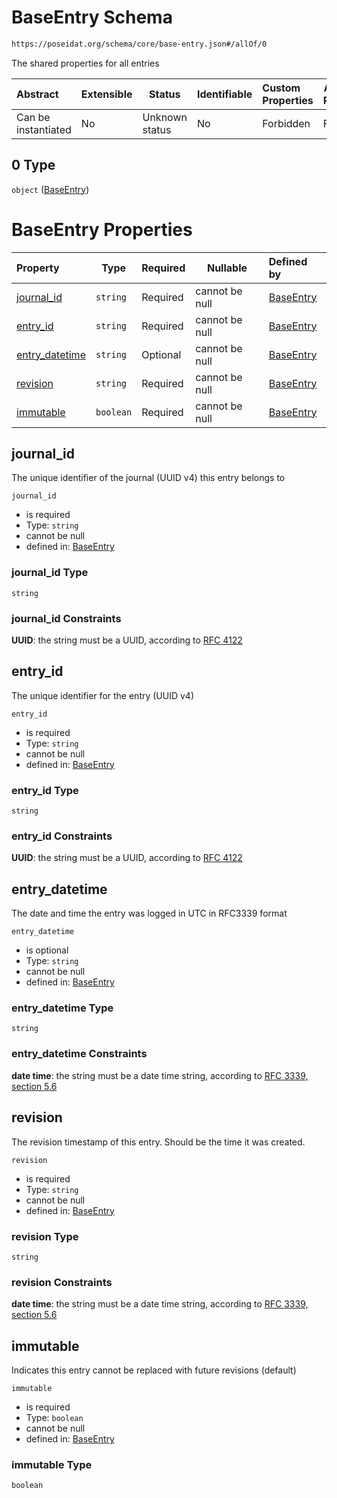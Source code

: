 # BaseEntry Schema

```txt
https://poseidat.org/schema/core/base-entry.json#/allOf/0
```

The shared properties for all entries


| Abstract            | Extensible | Status         | Identifiable | Custom Properties | Additional Properties | Access Restrictions | Defined In                                                              |
| :------------------ | ---------- | -------------- | ------------ | :---------------- | --------------------- | ------------------- | ----------------------------------------------------------------------- |
| Can be instantiated | No         | Unknown status | No           | Forbidden         | Forbidden             | none                | [departure.json\*](schemas/entry/departure.json "open original schema") |

## 0 Type

`object` ([BaseEntry](departure-allof-baseentry.md))

# BaseEntry Properties

| Property                          | Type      | Required | Nullable       | Defined by                                                                                                                              |
| :-------------------------------- | --------- | -------- | -------------- | :-------------------------------------------------------------------------------------------------------------------------------------- |
| [journal_id](#journal_id)         | `string`  | Required | cannot be null | [BaseEntry](base-entry-properties-journal_id.md "https&#x3A;//poseidat.org/schema/core/base-entry.json#/properties/journal_id")         |
| [entry_id](#entry_id)             | `string`  | Required | cannot be null | [BaseEntry](base-entry-properties-entry_id.md "https&#x3A;//poseidat.org/schema/core/base-entry.json#/properties/entry_id")             |
| [entry_datetime](#entry_datetime) | `string`  | Optional | cannot be null | [BaseEntry](base-entry-properties-entry_datetime.md "https&#x3A;//poseidat.org/schema/core/base-entry.json#/properties/entry_datetime") |
| [revision](#revision)             | `string`  | Required | cannot be null | [BaseEntry](base-entry-properties-revision.md "https&#x3A;//poseidat.org/schema/core/base-entry.json#/properties/revision")             |
| [immutable](#immutable)           | `boolean` | Required | cannot be null | [BaseEntry](base-entry-properties-immutable.md "https&#x3A;//poseidat.org/schema/core/base-entry.json#/properties/immutable")           |

## journal_id

The unique identifier of the journal (UUID v4) this entry belongs to


`journal_id`

-   is required
-   Type: `string`
-   cannot be null
-   defined in: [BaseEntry](base-entry-properties-journal_id.md "https&#x3A;//poseidat.org/schema/core/base-entry.json#/properties/journal_id")

### journal_id Type

`string`

### journal_id Constraints

**UUID**: the string must be a UUID, according to [RFC 4122](https://tools.ietf.org/html/rfc4122 "check the specification")

## entry_id

The unique identifier for the entry (UUID v4)


`entry_id`

-   is required
-   Type: `string`
-   cannot be null
-   defined in: [BaseEntry](base-entry-properties-entry_id.md "https&#x3A;//poseidat.org/schema/core/base-entry.json#/properties/entry_id")

### entry_id Type

`string`

### entry_id Constraints

**UUID**: the string must be a UUID, according to [RFC 4122](https://tools.ietf.org/html/rfc4122 "check the specification")

## entry_datetime

The date and time the entry was logged in UTC in RFC3339 format


`entry_datetime`

-   is optional
-   Type: `string`
-   cannot be null
-   defined in: [BaseEntry](base-entry-properties-entry_datetime.md "https&#x3A;//poseidat.org/schema/core/base-entry.json#/properties/entry_datetime")

### entry_datetime Type

`string`

### entry_datetime Constraints

**date time**: the string must be a date time string, according to [RFC 3339, section 5.6](https://tools.ietf.org/html/rfc3339 "check the specification")

## revision

The revision timestamp of this entry. Should be the time it was created.


`revision`

-   is required
-   Type: `string`
-   cannot be null
-   defined in: [BaseEntry](base-entry-properties-revision.md "https&#x3A;//poseidat.org/schema/core/base-entry.json#/properties/revision")

### revision Type

`string`

### revision Constraints

**date time**: the string must be a date time string, according to [RFC 3339, section 5.6](https://tools.ietf.org/html/rfc3339 "check the specification")

## immutable

Indicates this entry cannot be replaced with future revisions (default)


`immutable`

-   is required
-   Type: `boolean`
-   cannot be null
-   defined in: [BaseEntry](base-entry-properties-immutable.md "https&#x3A;//poseidat.org/schema/core/base-entry.json#/properties/immutable")

### immutable Type

`boolean`
